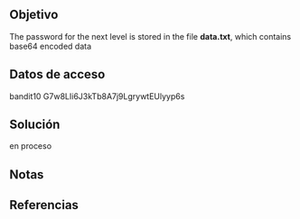 ## Objetivo 
The password for the next level is stored in the file **data.txt**, which contains base64 encoded data

## Datos de acceso
bandit10
G7w8LIi6J3kTb8A7j9LgrywtEUlyyp6s
## Solución
en proceso

## Notas


## Referencias
